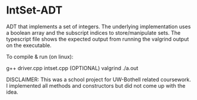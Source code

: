 # IntSet-ADT
ADT that implements a set of integers. The underlying implementation uses a boolean array and the subscript indices to store/manipulate sets.
The typescript file shows the expected output from running the valgrind output on the executable. 

To compile & run (on linux):

g++ driver.cpp intset.cpp 
(OPTIONAL) valgrind ./a.out


DISCLAIMER: This was a school project for UW-Bothell related coursework. I implemented all methods and constructors but did not come up with the idea. 
